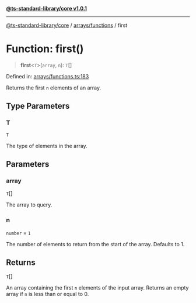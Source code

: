 [**@ts-standard-library/core v1.0.1**](../../../README.md)

***

[@ts-standard-library/core](../../../modules.md) / [arrays/functions](../README.md) / first

# Function: first()

> **first**\<`T`\>(`array`, `n`): `T`[]

Defined in: [arrays/functions.ts:183](https://github.com/gabaudette/ts-stdlib/blob/7333da76bc775fbabd0907ad8519b912cfc2fe26/packages/core/src/arrays/functions.ts#L183)

Returns the first `n` elements of an array.

## Type Parameters

### T

`T`

The type of elements in the array.

## Parameters

### array

`T`[]

The array to query.

### n

`number` = `1`

The number of elements to return from the start of the array. Defaults to 1.

## Returns

`T`[]

An array containing the first `n` elements of the input array. Returns an empty array if `n` is less than or equal to 0.
